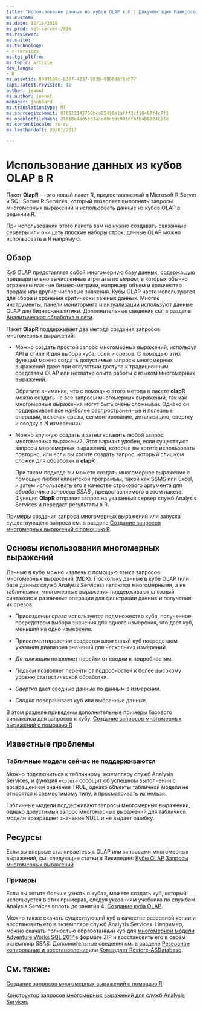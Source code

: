 ```yaml
---
title: "Использование данных из кубов OLAP в R | Документация Майкрософт"
ms.custom: 
ms.date: 12/16/2016
ms.prod: sql-server-2016
ms.reviewer: 
ms.suite: 
ms.technology:
- r-services
ms.tgt_pltfrm: 
ms.topic: article
dev_langs:
- R
ms.assetid: 8093599c-8307-4237-983b-0908d0f8ab77
caps.latest.revision: 12
author: jeannt
ms.author: jeannt
manager: jhubbard
ms.translationtype: MT
ms.sourcegitcommit: 876522142756bca05416a1afff3cf10467f4c7f1
ms.openlocfilehash: 21010e4ad5633aced0c59c9016fbfbab8324c6fe
ms.contentlocale: ru-ru
ms.lasthandoff: 09/01/2017

---
```

# <a name="using-data-from-olap-cubes-in-r"></a>Использование данных из кубов OLAP в R

Пакет **OlapR** — это новый пакет R, предоставляемый в Microsoft R Server и SQL Server R Services, который позволяет выполнять запросы многомерных выражений и использовать данные из кубов OLAP в решении R.

При использовании этого пакета вам не нужно создавать связанные серверы или очищать плоские наборы строк; данные OLAP можно использовать в R напрямую.

## <a name="overview"></a>Обзор

Куб OLAP представляет собой многомерную базу данных, содержащую предварительно вычисленные агрегаты по *мерам*, в которых обычно отражены важные бизнес-метрики, например объем и количество продаж или другие числовые значения. Кубы OLAP часто используются для сбора и хранения критически важных данных. Многие инструменты, панели мониторинга и визуализации используют данные OLAP для бизнес-аналитики. Дополнительные сведения см. в разделе [Аналитическая обработка в сети](https://en.wikipedia.org/wiki/Online_analytical_processing).

Пакет **OlapR** поддерживает два метода создания запросов многомерных выражений: 

- Можно создать простой запрос многомерных выражений, используя API в стиле R для выбора куба, осей и срезов. С помощью этих функций можно создать допустимые запросы многомерных выражений даже при отсутствии доступа к традиционным средствам OLAP или нехватке опыта работы с языком многомерных выражений.

  Обратите внимание, что с помощью этого метода в пакете **olapR** можно создать не все запросы многомерных выражений, так как многомерные выражения могут быть очень сложными. Однако он поддерживает все наиболее распространенные и полезные операции, включая срезы, сегментирование, детализацию, свертку и сводку в N измерениях.

+ Можно вручную создать и затем вставить любой запрос многомерных выражений. Этот вариант удобен, если существуют запросы многомерных выражений, которые вы хотите использовать повторно, или если вы хотите создать запрос, который слишком сложен для обработки в **olapR** . 

  При таком подходе вы можете создать многомерное выражение с помощью любой клиентской программы, такой как SSMS или Excel, и затем использовать его в качестве строкового аргумента для *обработчика запросов SSAS* , предоставляемого в этом пакете. Функция **OlapR** отправит запрос на указанный сервер служб Analysis Services и передаст результаты в R.

Примеры создания запроса многомерных выражений или запуска существующего запроса см. в разделе [Создание запросов многомерных выражений с помощью R](../../advanced-analytics/r-services/how-to-create-mdx-queries-using-olapr.md).


## <a name="mdx-basics"></a>Основы использования многомерных выражений

Данные в кубе можно извлечь с помощью языка запросов многомерных выражений (MDX). Поскольку данные в кубе OLAP (или базе данных служб Analysis Services) являются многомерными, а не табличными, многомерные выражения поддерживают сложный синтаксис и различные операции для фильтрации данных и получения их срезов:

+ При*создании среза* используется подмножество куба, полученное посредством выбора значения для одного измерения, что дает куб, меньший на одно измерение. 

+ При*сегментировании* создается вложенный куб посредством указания диапазона значений для нескольких измерений.

+ *Детализация* позволяет перейти от сводки к подробностям.

+ *Подъем* позволяет перейти от подробностей к более высокому уровню статистической обработки.

+ *Свертка* дает сводные данные по данным в измерении.

+ *Сводка* поворачивает куб или выбранные данные.

В этом разделе приведены дополнительные примеры базового синтаксиса для запросов к кубу.
[Создание запросов многомерных выражений с помощью R](../../advanced-analytics/r-services/how-to-create-mdx-queries-using-olapr.md)


## <a name="known-issues"></a>Известные проблемы

### <a name="tabular-models-not-supported-currently"></a>Табличные модели сейчас не поддерживаются

Можно подключиться к табличному экземпляру служб Analysis Services, и функция `explore` сообщит об успешном выполнении с возвращением значения TRUE, однако объекты табличной модели не относятся к совместимому типу, и просматривать их нельзя. 

Табличные модели поддерживают запросы многомерных выражений, однако допустимый запрос многомерных выражений для табличной модели возвращает значение NULL и не выдает ошибку.

## <a name="resources"></a>Ресурсы

Если вы впервые сталкиваетесь с OLAP или запросами многомерных выражений, см. следующие статьи в Википедии: [Кубы OLAP](https://en.wikipedia.org/wiki/OLAP_cube)
[Запросы многомерных выражений](https://en.wikipedia.org/wiki/MultiDimensional_eXpressions)

### <a name="samples"></a>Примеры

Если вы хотите больше узнать о кубах, можете создать куб, который используется в этих примерах, следуя указаниям учебника по службам Analysis Services вплоть до занятия 4: [Создание куба OLAP](https://msdn.microsoft.com/library/ms170208.aspx).

Можно также скачать существующий куб в качестве резервной копии и восстановить его в экземпляре служб Analysis Services. Например, можно скачать полностью обработанный куб для [многомерной модели Adventure Works SQL 2014](http://msftdbprodsamples.codeplex.com/downloads/get/882334)в формате ZIP и восстановить его в своем экземпляр SSAS. Дополнительные сведения см. в разделе [Резервное копирование и восстановление](../../analysis-services/multidimensional-models/backup-and-restore-of-analysis-services-databases.md)или [Командлет Restore-ASDatabase](../../analysis-services/powershell/restore-asdatabase-cmdlet.md).

## <a name="see-also"></a>См. также:
[Создание запросов многомерных выражений с помощью R](../../advanced-analytics/r-services/how-to-create-mdx-queries-using-olapr.md)

[Конструктор запросов многомерных выражений для служб Analysis Services](http://msdn.microsoft.com/library/7e288eee-2d37-485e-a6a0-dbba5e041e26)



